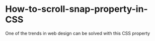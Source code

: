 # How-to-scroll-snap-property-in-CSS
One of the trends in web design can be solved with this CSS property

